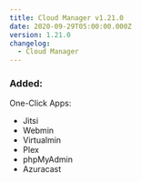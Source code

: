```yaml
---
title: Cloud Manager v1.21.0
date: 2020-09-29T05:00:00.000Z
version: 1.21.0
changelog:
  - Cloud Manager
---
```


### Added:

One-Click Apps:

- Jitsi
- Webmin
- Virtualmin
- Plex
- phpMyAdmin
- Azuracast
